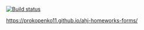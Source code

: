 [![Build status](https://ci.appveyor.com/api/projects/status/ykak3i4ak5o0hm7t?svg=true)](https://ci.appveyor.com/project/Prokopenko11/ahj-homeworks-forms)


https://prokopenko11.github.io/ahj-homeworks-forms/